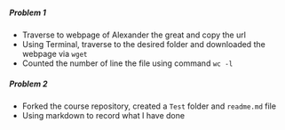 ##### Problem 1
* Traverse to webpage of Alexander the great and copy the url
* Using Terminal, traverse to the desired folder and downloaded the webpage via `wget`
* Counted the number of line the file using command `wc -l`
##### Problem 2
* Forked the course repository, created a `Test` folder and `readme.md` file 
* Using markdown to record what I have done
